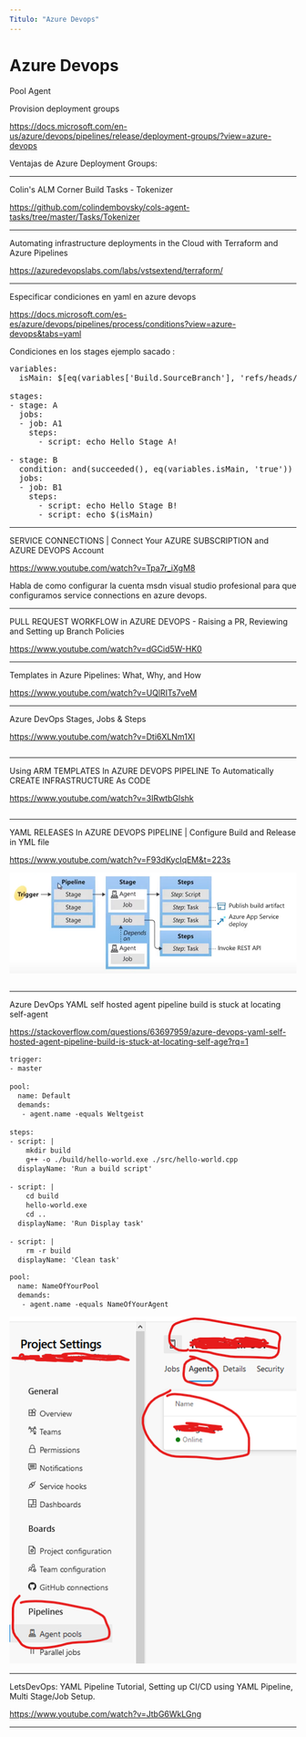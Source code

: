 ```yaml
---
Titulo: "Azure Devops"
---
```


# Azure Devops

Pool Agent

Provision deployment groups

https://docs.microsoft.com/en-us/azure/devops/pipelines/release/deployment-groups/?view=azure-devops

Ventajas de Azure Deployment Groups:



___

Colin's ALM Corner Build Tasks - Tokenizer

https://github.com/colindembovsky/cols-agent-tasks/tree/master/Tasks/Tokenizer


___


Automating infrastructure deployments in the Cloud with Terraform and Azure Pipelines

https://azuredevopslabs.com/labs/vstsextend/terraform/


___


Especificar condiciones en yaml en azure devops

https://docs.microsoft.com/es-es/azure/devops/pipelines/process/conditions?view=azure-devops&tabs=yaml


Condiciones en los stages ejemplo sacado :

<pre>
variables:
  isMain: $[eq(variables['Build.SourceBranch'], 'refs/heads/main')]

stages:
- stage: A
  jobs:
  - job: A1
    steps:
      - script: echo Hello Stage A!

- stage: B
  condition: and(succeeded(), eq(variables.isMain, 'true'))
  jobs:
  - job: B1
    steps:
      - script: echo Hello Stage B!
      - script: echo $(isMain)
</pre>

____

SERVICE CONNECTIONS | Connect Your AZURE SUBSCRIPTION and AZURE DEVOPS Account

https://www.youtube.com/watch?v=Tpa7r_iXgM8

Habla de como configurar la cuenta msdn visual studio profesional para que configuramos service connections en azure devops.

___

PULL REQUEST WORKFLOW in AZURE DEVOPS - Raising a PR, Reviewing and Setting up Branch Policies

https://www.youtube.com/watch?v=dGCid5W-HK0

___

Templates in Azure Pipelines: What, Why, and How

https://www.youtube.com/watch?v=UQlRITs7veM

___

Azure DevOps Stages, Jobs & Steps

https://www.youtube.com/watch?v=Dti6XLNm1XI


~~~

~~~



___

Using ARM TEMPLATES In AZURE DEVOPS PIPELINE To Automatically CREATE INFRASTRUCTURE As CODE

https://www.youtube.com/watch?v=3IRwtbGlshk


~~~

~~~



___
YAML RELEASES In AZURE DEVOPS PIPELINE | Configure Build and Release in YML file

https://www.youtube.com/watch?v=F93dKycIqEM&t=223s

![esquema](./img/Esquema_YAML_PIPELINE_01.PNG)


~~~

~~~




___
Azure DevOps YAML self hosted agent pipeline build is stuck at locating self-agent

https://stackoverflow.com/questions/63697959/azure-devops-yaml-self-hosted-agent-pipeline-build-is-stuck-at-locating-self-age?rq=1

~~~
trigger:
- master

pool:
  name: Default
  demands:
   - agent.name -equals Weltgeist

steps:
- script: |
    mkdir build
    g++ -o ./build/hello-world.exe ./src/hello-world.cpp
  displayName: 'Run a build script'

- script: |
    cd build
    hello-world.exe
    cd ..
  displayName: 'Run Display task'

- script: |
    rm -r build
  displayName: 'Clean task'
~~~


~~~
pool:
  name: NameOfYourPool
  demands:
   - agent.name -equals NameOfYourAgent

~~~

![agent_pool](./img/Agent_pool_devops_01.PNG)



___

LetsDevOps: YAML Pipeline Tutorial, Setting up CI/CD using YAML Pipeline, Multi Stage/Job Setup.

https://www.youtube.com/watch?v=JtbG6WkLGng



___